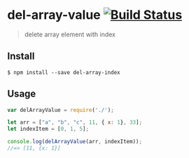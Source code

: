 # del-array-value [![Build Status](https://travis-ci.org/liyang0612/del-array-value.svg?branch=master)](https://travis-ci.org/liyang0612/del-array-value)
> delete array element with index

## Install

```
$ npm install --save del-array-index
```


## Usage

```js
var delArrayValue = require('./');

let arr = ["a", "b", "c", 11, { x: 1}, 33];
let indexItem = [0, 1, 5];

console.log(delArrayValue(arr, indexItem));
//=> [11, {x: 1}]
```